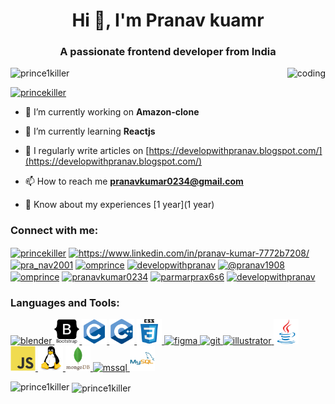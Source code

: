 <h1 align="center">Hi 👋, I'm Pranav kuamr</h1>
<h3 align="center">A passionate frontend developer from India</h3>

<img  align="right" alt="coding" src="https://www.google.com/url?sa=i&url=https%3A%2F%2Fgiphy.com%2Fexplore%2Fprogrammer&psig=AOvVaw3Qhut9p_rAvLpCuhAHKMlJ&ust=1682144016202000&source=images&cd=vfe&ved=0CA4QjRxqFwoTCMCByPyouv4CFQAAAAAdAAAAABAD"/>

<p align="left"> <img src="https://komarev.com/ghpvc/?username=prince1killer&label=Profile%20views&color=0e75b6&style=flat" alt="prince1killer" /> </p>

<p align="left"> <a href="https://twitter.com/princekiller" target="blank"><img src="https://img.shields.io/twitter/follow/princekiller?logo=twitter&style=for-the-badge" alt="princekiller" /></a> </p>

- 🔭 I’m currently working on **Amazon-clone**

- 🌱 I’m currently learning **Reactjs**

- 📝 I regularly write articles on [https://developwithpranav.blogspot.com/](https://developwithpranav.blogspot.com/)

- 📫 How to reach me **pranavkumar0234@gmail.com**

- 📄 Know about my experiences [1 year](1 year)

<h3 align="left">Connect with me:</h3>
<p align="left">
<a href="https://twitter.com/princekiller" target="blank"><img align="center" src="https://raw.githubusercontent.com/rahuldkjain/github-profile-readme-generator/master/src/images/icons/Social/twitter.svg" alt="princekiller" height="30" width="40" /></a>
<a href="https://linkedin.com/in/https://www.linkedin.com/in/pranav-kumar-7772b7208/" target="blank"><img align="center" src="https://raw.githubusercontent.com/rahuldkjain/github-profile-readme-generator/master/src/images/icons/Social/linked-in-alt.svg" alt="https://www.linkedin.com/in/pranav-kumar-7772b7208/" height="30" width="40" /></a>
<a href="https://instagram.com/pra_nav2001" target="blank"><img align="center" src="https://raw.githubusercontent.com/rahuldkjain/github-profile-readme-generator/master/src/images/icons/Social/instagram.svg" alt="pra_nav2001" height="30" width="40" /></a>
<a href="https://dribbble.com/omprince" target="blank"><img align="center" src="https://raw.githubusercontent.com/rahuldkjain/github-profile-readme-generator/master/src/images/icons/Social/dribbble.svg" alt="omprince" height="30" width="40" /></a>
<a href="https://www.youtube.com/c/developwithpranav" target="blank"><img align="center" src="https://raw.githubusercontent.com/rahuldkjain/github-profile-readme-generator/master/src/images/icons/Social/youtube.svg" alt="developwithpranav" height="30" width="40" /></a>
<a href="https://www.hackerrank.com/@pranav1908" target="blank"><img align="center" src="https://raw.githubusercontent.com/rahuldkjain/github-profile-readme-generator/master/src/images/icons/Social/hackerrank.svg" alt="@pranav1908" height="30" width="40" /></a>
<a href="https://www.leetcode.com/omprince" target="blank"><img align="center" src="https://raw.githubusercontent.com/rahuldkjain/github-profile-readme-generator/master/src/images/icons/Social/leet-code.svg" alt="omprince" height="30" width="40" /></a>
<a href="https://www.hackerearth.com/pranavkumar0234" target="blank"><img align="center" src="https://raw.githubusercontent.com/rahuldkjain/github-profile-readme-generator/master/src/images/icons/Social/hackerearth.svg" alt="pranavkumar0234" height="30" width="40" /></a>
<a href="https://auth.geeksforgeeks.org/user/parmarprax6s6" target="blank"><img align="center" src="https://raw.githubusercontent.com/rahuldkjain/github-profile-readme-generator/master/src/images/icons/Social/geeks-for-geeks.svg" alt="parmarprax6s6" height="30" width="40" /></a>
<a href="https://www.topcoder.com/members/omprince" target="blank"><img align="center" src="https://raw.githubusercontent.com/rahuldkjain/github-profile-readme-generator/master/src/images/icons/Social/topcoder.svg" alt="developwithpranav" height="30" width="40" /></a>
</p>

<h3 align="left">Languages and Tools:</h3>
<p align="left"> <a href="https://www.blender.org/" target="_blank" rel="noreferrer"> <img src="https://download.blender.org/branding/community/blender_community_badge_white.svg" alt="blender" width="40" height="40"/> </a> <a href="https://getbootstrap.com" target="_blank" rel="noreferrer"> <img src="https://raw.githubusercontent.com/devicons/devicon/master/icons/bootstrap/bootstrap-plain-wordmark.svg" alt="bootstrap" width="40" height="40"/> </a> <a href="https://www.cprogramming.com/" target="_blank" rel="noreferrer"> <img src="https://raw.githubusercontent.com/devicons/devicon/master/icons/c/c-original.svg" alt="c" width="40" height="40"/> </a> <a href="https://www.w3schools.com/cpp/" target="_blank" rel="noreferrer"> <img src="https://raw.githubusercontent.com/devicons/devicon/master/icons/cplusplus/cplusplus-original.svg" alt="cplusplus" width="40" height="40"/> </a> <a href="https://www.w3schools.com/css/" target="_blank" rel="noreferrer"> <img src="https://raw.githubusercontent.com/devicons/devicon/master/icons/css3/css3-original-wordmark.svg" alt="css3" width="40" height="40"/> </a> <a href="https://www.figma.com/" target="_blank" rel="noreferrer"> <img src="https://www.vectorlogo.zone/logos/figma/figma-icon.svg" alt="figma" width="40" height="40"/> </a> <a href="https://git-scm.com/" target="_blank" rel="noreferrer"> <img src="https://www.vectorlogo.zone/logos/git-scm/git-scm-icon.svg" alt="git" width="40" height="40"/> </a> <a href="https://www.adobe.com/in/products/illustrator.html" target="_blank" rel="noreferrer"> <img src="https://www.vectorlogo.zone/logos/adobe_illustrator/adobe_illustrator-icon.svg" alt="illustrator" width="40" height="40"/> </a> <a href="https://www.java.com" target="_blank" rel="noreferrer"> <img src="https://raw.githubusercontent.com/devicons/devicon/master/icons/java/java-original.svg" alt="java" width="40" height="40"/> </a> <a href="https://developer.mozilla.org/en-US/docs/Web/JavaScript" target="_blank" rel="noreferrer"> <img src="https://raw.githubusercontent.com/devicons/devicon/master/icons/javascript/javascript-original.svg" alt="javascript" width="40" height="40"/> </a> <a href="https://www.linux.org/" target="_blank" rel="noreferrer"> <img src="https://raw.githubusercontent.com/devicons/devicon/master/icons/linux/linux-original.svg" alt="linux" width="40" height="40"/> </a> <a href="https://www.mongodb.com/" target="_blank" rel="noreferrer"> <img src="https://raw.githubusercontent.com/devicons/devicon/master/icons/mongodb/mongodb-original-wordmark.svg" alt="mongodb" width="40" height="40"/> </a> <a href="https://www.microsoft.com/en-us/sql-server" target="_blank" rel="noreferrer"> <img src="https://www.svgrepo.com/show/303229/microsoft-sql-server-logo.svg" alt="mssql" width="40" height="40"/> </a> <a href="https://www.mysql.com/" target="_blank" rel="noreferrer"> <img src="https://raw.githubusercontent.com/devicons/devicon/master/icons/mysql/mysql-original-wordmark.svg" alt="mysql" width="40" height="40"/> </a> </p>

<p><img align="left" src="https://github-readme-stats.vercel.app/api/top-langs?username=prince1killer&show_icons=true&locale=en&layout=compact" alt="prince1killer" /></p>

<p>&nbsp;<img align="center" src="https://github-readme-stats.vercel.app/api?username=prince1killer&show_icons=true&locale=en" alt="prince1killer" /></p>
